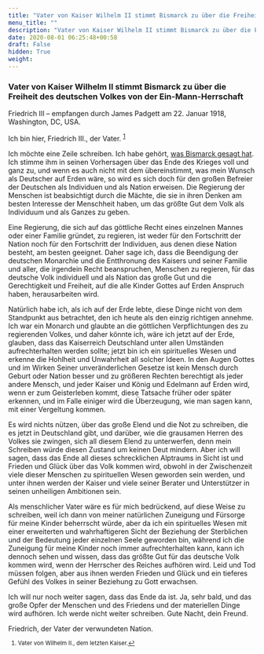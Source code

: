 ```yaml
---
title: "Vater von Kaiser Wilhelm II stimmt Bismarck zu über die Freiheit des deutschen Volkes von der Ein-Mann-Herrschaft"
menu_title: ""
description: "Vater von Kaiser Wilhelm II stimmt Bismarck zu über die Freiheit des deutschen Volkes von der Ein-Mann-Herrschaft"
date: 2020-08-01 06:25:48+00:58
draft: False
hidden: True
weight:
---
```

### Vater von Kaiser Wilhelm II stimmt Bismarck zu über die Freiheit des deutschen Volkes von der Ein-Mann-Herrschaft

Friedrich III – empfangen durch James Padgett am 22. Januar 1918, Washington, DC, USA.

Ich bin hier, Friedrich III., der Vater. <sup id="a1">[1](#f1)</sup>

Ich möchte eine Zeile schreiben. Ich habe gehört, [was Bismarck gesagt hat](/padgett-botschaften/padgett-botschaften-in-reihenfolge-des-datums/padgett-botschaften-1917/bismarck-beschreibt-den-zustand-des-deutschen-volkes-und-dass-der-krieg-bald-zu-ende-sein-wird-jep-bismarck-27-dezember-1917/). Ich stimme ihm in seinen Vorhersagen über das Ende des Krieges voll und ganz zu, und wenn es auch nicht mit dem übereinstimmt, was mein Wunsch als Deutscher auf Erden wäre, so wird es sich doch für den großen Befreier der Deutschen als Individuen und als Nation erweisen. Die Regierung der Menschen ist beabsichtigt durch die Mächte, die sie in ihren Denken am besten Interesse der Menschheit haben, um das größte Gut dem Volk als Individuum und als Ganzes zu geben.

Eine Regierung, die sich auf das göttliche Recht eines einzelnen Mannes oder einer Familie gründet, zu regieren, ist weder für den Fortschritt der Nation noch für den Fortschritt der Individuen, aus denen diese Nation besteht, am besten geeignet. Daher sage ich, dass die Beendigung der deutschen Monarchie und die Entthronung des Kaisers und seiner Familie und aller, die irgendein Recht beanspruchen, Menschen zu regieren, für das deutsche Volk individuell und als Nation das große Gut und die Gerechtigkeit und Freiheit, auf die alle Kinder Gottes auf Erden Anspruch haben, herausarbeiten wird.

Natürlich habe ich, als ich auf der Erde lebte, diese Dinge nicht von dem Standpunkt aus betrachtet, den ich heute als den einzig richtigen annehme. Ich war ein Monarch und glaubte an die göttlichen Verpflichtungen des zu regierenden Volkes, und daher könnte ich, wäre ich jetzt auf der Erde, glauben, dass das Kaiserreich Deutschland unter allen Umständen aufrechterhalten werden sollte; jetzt bin ich ein spirituelles Wesen und erkenne die Hohlheit und Unwahrheit all solcher Ideen. In den Augen Gottes und im Wirken Seiner unveränderlichen Gesetze ist kein Mensch durch Geburt oder Nation besser und zu größeren Rechten berechtigt als jeder andere Mensch, und jeder Kaiser und König und Edelmann auf Erden wird, wenn er zum Geisterleben kommt, diese Tatsache früher oder später erkennen, und im Falle einiger wird die Überzeugung, wie man sagen kann, mit einer Vergeltung kommen.

Es wird nichts nützen, über das große Elend und die Not zu schreiben, die es jetzt in Deutschland gibt, und darüber, wie die grausamen Herren des Volkes sie zwingen, sich all diesem Elend zu unterwerfen, denn mein Schreiben würde diesen Zustand um keinen Deut mindern. Aber ich will sagen, dass das Ende all dieses schrecklichen Alptraums in Sicht ist und Frieden und Glück über das Volk kommen wird, obwohl in der Zwischenzeit viele dieser Menschen zu spirituellen Wesen geworden sein werden, und unter ihnen werden der Kaiser und viele seiner Berater und Unterstützer in seinen unheiligen Ambitionen sein.

Als menschlicher Vater wäre es für mich bedrückend, auf diese Weise zu schreiben, weil ich dann von meiner natürlichen Zuneigung und Fürsorge für meine Kinder beherrscht würde, aber da ich ein spirituelles Wesen mit einer erweiterten und wahrhaftigeren Sicht der Beziehung der Sterblichen und der Bedeutung jeder einzelnen Seele geworden bin, während ich die Zuneigung für meine Kinder noch immer aufrechterhalten kann, kann ich dennoch sehen und wissen, dass das größte Gut für das deutsche Volk kommen wird, wenn der Herrscher des Reiches aufhören wird. Leid und Tod müssen folgen, aber aus ihnen werden Frieden und Glück und ein tieferes Gefühl des Volkes in seiner Beziehung zu Gott erwachsen.

Ich will nur noch weiter sagen, dass das Ende da ist. Ja, sehr bald, und das große Opfer der Menschen und des Friedens und der materiellen Dinge wird aufhören. Ich werde nicht weiter schreiben. Gute Nacht, dein Freund.

Friedrich, der Vater der verwundeten Nation.
<small>

1. <large id="f1"> Vater von Wilhelm II., dem letzten Kaiser.[↩](#a1)
